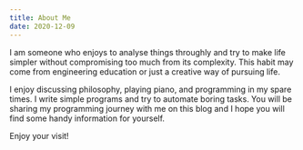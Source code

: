 ```yaml
---
title: About Me
date: 2020-12-09
---
```


I am someone who enjoys to analyse things throughly and try to make life simpler without compromising too much from its complexity. This habit may come from engineering education or just a creative way of pursuing life.

I enjoy discussing philosophy, playing piano, and programming in my spare times. I write simple programs and try to automate boring tasks. You will be sharing my programming journey with me on this blog and I hope you will find some handy information for yourself.

Enjoy your visit!